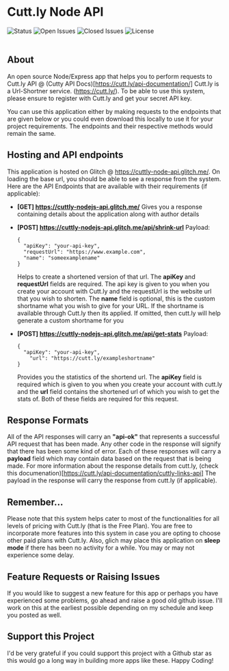 # Cutt.ly Node API
![Status](https://img.shields.io/github/checks-status/sricharankrishnan/cuttly-node-api/master)
![Open Issues](https://img.shields.io/github/issues-raw/sricharankrishnan/newsapiorg-node-api)
![Closed Issues](https://img.shields.io/github/issues-closed-raw/sricharankrishnan/cuttly-node-api)
![License](https://img.shields.io/github/license/sricharankrishnan/cuttly-node-api)
<br/>
<br/>
## About
An open source Node/Express app that helps you to perform requests to Cutt.ly API @ (Cutty API Docs)[https://cutt.ly/api-documentation/]
Cutt.ly is a Url-Shortner service. (https://cutt.ly/). To be able to use this system, please ensure to register with Cutt.ly and 
get your secret API key.

You can use this application either by making requests to the endpoints that are given below or you could even download this locally to use it for your project requirements. The endpoints and their respective methods would remain the same.

## Hosting and API endpoints
This application is hosted on Glitch @ https://cuttly-node-api.glitch.me/. On loading the base url, you should be able to see a response 
from the system. Here are the API Endpoints that are available with their requirements (if applicable):

- __[GET] https://cuttly-nodejs-api.glitch.me/__
  Gives you a response containing details about the application along with author details

- __[POST] https://cuttly-nodejs-api.glitch.me/api/shrink-url__
  Payload:
  ```
  {
    "apiKey": "your-api-key",
    "requestUrl": "https://www.example.com",
    "name": "someexamplename"
  }
  ```
  Helps to create a shortened version of that url. The __apiKey__ and __requestUrl__ fields are required. The api key is given to you when 
  you create your account with Cutt.ly and the requestUrl is the website url that you wish to shorten. The __name__ field is optional, this is the 
  custom shortname what you wish to give for your URL. If the shortname is available through Cutt.ly then its applied. If omitted, then cutt.ly will 
  help generate a custom shortname for you

- __[POST] https://cuttly-nodejs-api.glitch.me/api/get-stats__
  Payload:
  ```
  {
    "apiKey": "your-api-key",
	  "url": "https://cutt.ly/exampleshortname"
  }
  ```
  Provides you the statistics of the shortend url. The __apiKey__ field is required which is given to you when you create your account with 
  cutt.ly and the __url__ field contains the shortened url of which you wish to get the stats of. Both of these fields are required for this 
  request.

## Response Formats
All of the API responses will carry an __"api-ok"__ that represents a successful API request that has been made. Any other code in the response will 
signify that there has been some kind of error. Each of these responses will carry a __payload__ field which may contain data based on the request 
that is being made. For more information about the response details from cutt.ly, (check this documenation)[https://cutt.ly/api-documentation/cuttly-links-api]
The payload in the response will carry the response from cutt.ly (if applicable).

## Remember...
Please note that this system helps cater to most of the functionalities for all levels of pricing with Cutt.ly (that is the Free Plan). 
You are free to incorporate more features into this system in case you are opting to choose other paid plans with Cutt.ly. Also, glich may 
place this application on __sleep mode__ if there has been no activity for a while. You may or may not experience some delay.

## Feature Requests or Raising Issues
If you would like to suggest a new feature for this app or perhaps you have experienced some problems, go ahead and raise a good old github issue. 
I'll work on this at the earliest possible depending on my schedule and keep you posted as well.

## Support this Project
I'd be very grateful if you could support this project with a Github star as this would go a long way in building more apps like these. 
Happy Coding!
